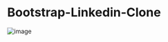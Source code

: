 # Bootstrap-Linkedin-Clone
![image](https://github.com/nuryagli/Bootstrap-Linkedin-Clone/assets/102666235/f5fd6eb3-87ec-4779-a023-7fb5dbb9ad28)
